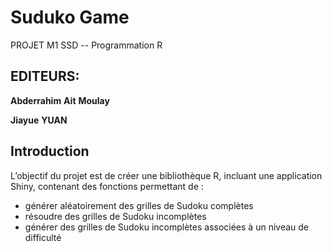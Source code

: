 # Suduko Game
PROJET M1 SSD -- Programmation R

## EDITEURS:
__Abderrahim__ __Ait__ __Moulay__ 

__Jiayue__ __YUAN__

## Introduction
L’objectif du projet est de créer une bibliothèque R, incluant une application Shiny, contenant des fonctions permettant de :
- générer aléatoirement des grilles de Sudoku complètes
- résoudre des grilles de Sudoku incomplètes
- générer des grilles de Sudoku incomplètes associées à un niveau de difficulté
